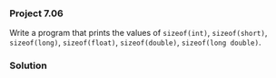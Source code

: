 ### Project 7.06
Write a program that prints the values of `sizeof(int)`, `sizeof(short)`, `sizeof(long)`, `sizeof(float)`, `sizeof(double)`, `sizeof(long double)`.

### Solution

